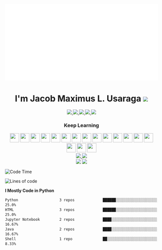 <div align="center">
  <a href = "https://github.com/sindresorhus" target = "_blank"><img src="example.svg" alt="css-in-readme"></a>
</div>

<!--![Backend](https://user-images.githubusercontent.com/90799133/178169130-c190e029-07fd-4df0-8470-5f98583ca105.png)-->
<h1 align="center">
  I'm Jacob Maximus L. Usaraga
  <img src = "https://github-readme-codewars-stats.herokuapp.com/api/?username=miniloda&badge&alias_only&colormode=dark_mode" />
  </h1> 
  <div align="center">
  <a href = "https://www.facebook.com/profile.php?id=100072172583649" target = "_blank"> <img src = "https://img.shields.io/badge/Facebook-1877F2?style=for-the-badge&logo=facebook&logoColor=white"/> </a>
 <a  href = "https://twitter.com/makisekarissa"> <img src ="https://img.shields.io/badge/Twitter-1DA1F2?style=for-the-badge&logo=twitter&logoColor=white" /> </a>
  <a href = "https://www.linkedin.com/in/jacob-maximus-usaraga-00565b220/"><img src = "https://img.shields.io/badge/LinkedIn-0077B5?style=for-the-badge&logo=linkedin&logoColor=white"  /> </a>
  <a href = "mailto: jlusaraga@up.edu.ph"><img src = "https://img.shields.io/badge/Gmail-D14836?style=for-the-badge&logo=gmail&logoColor=white" /> </a>
   <a href = "https://www.codewars.com/users/miniloda"><img src = "https://img.shields.io/badge/Codewars-B1361E?style=for-the-badge&logo=Codewars&logoColor=white"/> </a>
   
  </div>
  


 <h3 align = "center">
  Keep Learning
  </h3>
  <div align="center">
   <img src="https://cdn.jsdelivr.net/gh/devicons/devicon/icons/html5/html5-original.svg"  width = "30" height = "30"/>
   <img src="https://cdn.jsdelivr.net/gh/devicons/devicon/icons/css3/css3-original.svg"  width = "30" height = "30"/>
   <img src = "https://cdn.jsdelivr.net/gh/devicons/devicon/icons/javascript/javascript-original.svg" width = "30" height = "30"/>
  <img src = "https://cdn.jsdelivr.net/gh/devicons/devicon/icons/python/python-original.svg" width = "30" height = "30"/>
  <img src = "https://cdn.jsdelivr.net/gh/devicons/devicon/icons/django/django-plain.svg" width = "30" height = "30"/>
  <img src = "https://cdn.jsdelivr.net/gh/devicons/devicon/icons/nodejs/nodejs-original-wordmark.svg" width = "30" height = "30"/>
  <img src="https://cdn.jsdelivr.net/gh/devicons/devicon/icons/mongodb/mongodb-original.svg"  width = "30" height = "30"/>
  <img src = "https://cdn.jsdelivr.net/gh/devicons/devicon/icons/postgresql/postgresql-original.svg" width = "30" height = "30"/>
  <img src="https://cdn.jsdelivr.net/gh/devicons/devicon/icons/graphql/graphql-plain.svg" width = "30" height = "30" />
  <img src="https://cdn.jsdelivr.net/gh/devicons/devicon/icons/neo4j/neo4j-original.svg"  width = "30" height = "30"/>
  <img src="https://cdn.jsdelivr.net/gh/devicons/devicon/icons/nginx/nginx-original.svg"  width = "30" height = "30"/>
  <img src="https://cdn.jsdelivr.net/gh/devicons/devicon/icons/vscode/vscode-original.svg"  width = "30" height = "30"/>
  <img src="https://cdn.jsdelivr.net/gh/devicons/devicon/icons/googlecloud/googlecloud-original.svg"  width = "30" height = "30"/>
  <img src = "https://visualpharm.com/assets/720/Github-595b40b65ba036ed117d442f.svg"  width = "30" height = "30"/>
  <img src="https://cdn.jsdelivr.net/gh/devicons/devicon/icons/circleci/circleci-plain.svg" width = "30" height = "30"/>
  <img src="https://cdn.jsdelivr.net/gh/devicons/devicon/icons/linux/linux-original.svg"  width = "30" height = "30"/>
  <img src="https://cdn.jsdelivr.net/gh/devicons/devicon/icons/docker/docker-original.svg"  width = "30" height = "30"/>

  
  </div>
<div align = "center">
<a href="https://github.com/anuraghazra/github-readme-stats">
<img src="https://github-readme-stats.vercel.app/api?username=miniloda&show_icons=true&theme=tokyonight" width = "400"/>
</a>

<a href="https://github.com/anuraghazra/github-readme-stats">
<img src = "http://github-readme-streak-stats.herokuapp.com?user=miniloda&theme=dracula&hide_border=true" width = "400"/>
</a>
</div>

<div align = "center">

<img src="https://github-profile-trophy.vercel.app/?username=miniloda&theme=tokyonight" href = "https://github.com/anuraghazra/github-profile-trophy"/>
<img src ="https://github-readme-stats.vercel.app/api/wakatime?username=miniloda&theme=tokyonight">


</div>
<!--<img src="https://wakatime.com/share/@miniloda/1042aecf-8b37-4641-ae61-4f3d51ca7fab.svg" "/>-->


<!--START_SECTION:waka-->
![Code Time](http://img.shields.io/badge/Code%20Time-6%20hrs%207%20mins-blue)

![Lines of code](https://img.shields.io/badge/From%20Hello%20World%20I%27ve%20Written-107%20Thousand%20lines%20of%20code-blue)

**I Mostly Code in Python** 

```text
Python                   3 repos             ██████░░░░░░░░░░░░░░░░░░░   25.0% 
HTML                     3 repos             ██████░░░░░░░░░░░░░░░░░░░   25.0% 
Jupyter Notebook         2 repos             ████░░░░░░░░░░░░░░░░░░░░░   16.67% 
Java                     2 repos             ████░░░░░░░░░░░░░░░░░░░░░   16.67% 
Shell                    1 repo              ██░░░░░░░░░░░░░░░░░░░░░░░   8.33%

```



<!--END_SECTION:waka-->
